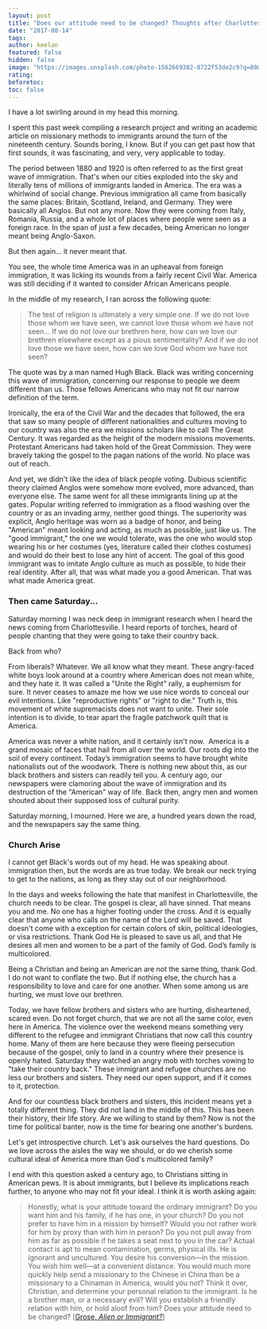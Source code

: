 ```yaml
---
layout: post
title: "Does our attitude need to be changed? Thoughts after Charlottesville."
date: "2017-08-14"
tags: 
author: keelan
featured: false
hidden: false
image: "https://images.unsplash.com/photo-1562669382-8722f53de2c9?q=80&w=2010&auto=format&fit=crop&ixlib=rb-4.0.3&ixid=M3wxMjA3fDB8MHxwaG90by1wYWdlfHx8fGVufDB8fHx8fA%3D%3D"
rating:
beforetoc:
toc: false
---
```


I have a lot swirling around in my head this morning.

I spent this past week compiling a research project and writing an academic article on missionary methods to immigrants around the turn of the nineteenth century. Sounds boring, I know. But if you can get past how that first sounds, it was fascinating, and very, very applicable to today.

The period between 1880 and 1920 is often referred to as the first great wave of immigration. That's when our cities exploded into the sky and literally tens of millions of immigrants landed in America. The era was a whirlwind of social change. Previous immigration all came from basically the same places: Britain, Scotland, Ireland, and Germany. They were basically all Anglos. But not any more. Now they were coming from Italy, Romania, Russia, and a whole lot of places where people were seen as a foreign race. In the span of just a few decades, being American no longer meant being Anglo-Saxon.

But then again... it never meant that.

You see, the whole time America was in an upheaval from foreign immigration, it was licking its wounds from a fairly recent Civil War. America was still deciding if it wanted to consider African Americans people.

In the middle of my research, I ran across the following quote:

> The test of religion is ultimately a very simple one. If we do not love those whom we have seen, we cannot love those whom we have not seen... If we do not love our brethren here, how can we love our brethren elsewhere except as a pious sentimentality? And if we do not love those we have seen, how can we love God whom we have not seen?

The quote was by a man named Hugh Black. Black was writing concerning this wave of immigration, concerning our response to people we deem different than us. Those fellows Americans who may not fit our narrow definition of the term.

Ironically, the era of the Civil War and the decades that followed, the era that saw so many people of different nationalities and cultures moving to our country was also the era we missions scholars like to call The Great Century. It was regarded as the height of the modern missions movements. Protestant Americans had taken hold of the Great Commission. They were bravely taking the gospel to the pagan nations of the world. No place was out of reach.

And yet, we didn't like the idea of black people voting. Dubious scientific theory claimed Anglos were somehow more evolved, more advanced, than everyone else. The same went for all these immigrants lining up at the gates. Popular writing referred to immigration as a flood washing over the country or as an invading army, neither good things. The superiority was explicit, Anglo heritage was worn as a badge of honor, and being "American" meant looking and acting, as much as possible, just like us. The "good immigrant," the one we would tolerate, was the one who would stop wearing his or her costumes (yes, literature called their clothes costumes) and would do their best to lose any hint of accent. The goal of this good immigrant was to imitate Anglo culture as much as possible, to hide their real identity. After all, that was what made you a good American. That was what made America great.

### Then came Saturday...

Saturday morning I was neck deep in immigrant research when I heard the news coming from Charlottesville. I heard reports of torches, heard of people chanting that they were going to take their country back.

Back from who?

From liberals? Whatever. We all know what they meant. These angry-faced white boys look around at a country where American does not mean white, and they hate it. It was called a "Unite the Right" rally, a euphemism for sure. It never ceases to amaze me how we use nice words to conceal our evil intentions. Like "reproductive rights" or "right to die." Truth is, this movement of white supremacists does not want to unite. Their sole intention is to divide, to tear apart the fragile patchwork quilt that is America.

America was never a white nation, and it certainly isn't now.  America is a grand mosaic of faces that hail from all over the world. Our roots dig into the soil of every continent. Today’s immigration seems to have brought white nationalists out of the woodwork. There is nothing new about this, as our black brothers and sisters can readily tell you. A century ago, our newspapers were clamoring about the wave of immigration and its destruction of the "American" way of life. Back then, angry men and women shouted about their supposed loss of cultural purity.

Saturday morning, I mourned. Here we are, a hundred years down the road, and the newspapers say the same thing.

### Church Arise

I cannot get Black's words out of my head. He was speaking about immigration then, but the words are as true today. We break our neck trying to get to the nations, as long as they stay out of our neighborhood.

In the days and weeks following the hate that manifest in Charlottesville, the church needs to be clear. The gospel is clear, all have sinned. That means you and me. No one has a higher footing under the cross. And it is equally clear that anyone who calls on the name of the Lord will be saved. That doesn't come with a exception for certain colors of skin, political ideologies, or visa restrictions. Thank God He is pleased to save us all, and that He desires all men and women to be a part of the family of God. God’s family is multicolored.

Being a Christian and being an American are not the same thing, thank God. I do not want to conflate the two. But if nothing else, the church has a responsibility to love and care for one another. When some among us are hurting, we must love our brethren.

Today, we have fellow brothers and sisters who are hurting, disheartened, scared even. Do not forget church, that we are not all the same color, even here in America. The violence over the weekend means something very different to the refugee and immigrant Christians that now call this country home. Many of them are here because they were fleeing persecution because of the gospel, only to land in a country where their presence is openly hated. Saturday they watched an angry mob with torches vowing to "take their country back." These immigrant and refugee churches are no less our brothers and sisters. They need our open support, and if it comes to it, protection.

And for our countless black brothers and sisters, this incident means yet a totally different thing. They did not land in the middle of this. This has been their history, their life story. Are we willing to stand by them? Now is not the time for political banter, now is the time for bearing one another's burdens.

Let's get introspective church. Let's ask ourselves the hard questions. Do we love across the aisles the way we should, or do we cherish some cultural ideal of America more than God's multicolored family?

I end with this question asked a century ago, to Christians sitting in American pews. It is about immigrants, but I believe its implications reach further, to anyone who may not fit your ideal. I think it is worth asking again:

> Honestly, what is your attitude toward the ordinary immigrant? Do you want him and his family, if he has one, in your church? Do you not prefer to have him in a mission by himself? Would you not rather work for him by proxy than with him in person? Do you not pull away from him as far as possible if he takes a seat next to you in the car? Actual contact is apt to mean contamination, germs, physical ills. He is ignorant and uncultured. You desire his conversion—in the mission. You wish him well—at a convenient distance. You would much more quickly help send a missionary to the Chinese in China than be a missionary to a Chinaman in America, would you not? Think it over, Christian, and determine your personal relation to the immigrant. Is he a brother man, or a necessary evil? Will you establish a friendly relation with him, or hold aloof from him? Does your attitude need to be changed? \[[Grose, _Alien or Immigrant?_](https://archive.org/details/aliensoramerican00grosrich)\]
